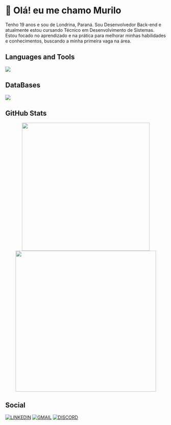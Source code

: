 # 👋 Olá! eu me chamo Murilo

Tenho 19 anos e sou de Londrina, Paraná.
Sou Desenvolvedor Back-end e atualmente estou cursando Técnico em Desenvolvimento de Sistemas.
Estou focado no aprendizado e na prática para melhorar minhas habilidades e conhecimentos, buscando a minha primeira vaga na área.  

## Languages and Tools

<img src="https://skillicons.dev/icons?i=java,js,html,css,git,docker,spring,idea,vscode,postman,github" />

## DataBases

<img src="https://skillicons.dev/icons?i=mysql,postgres,mongo" />

## GitHub Stats
<div align="center">

<img width="400" src="https://github-readme-stats.vercel.app/api?username=MuriloFelipe-S&theme=tokyonight&hide_border=true&include_all_commits=false&count_private=false"/>

<img width="440" src="https://github-readme-streak-stats.herokuapp.com/?user=MuriloFelipe-S&theme=tokyonight&hide_border=true"/>

</div>

## Social

[![LINKEDIN](https://go-skill-icons.vercel.app/api/icons?i=linkedin)](https://www.linkedin.com/in/murilofelipe/)
[![GMAIL](https://skillicons.dev/icons?i=gmail)](mailto:felipemurilo6@gmail.com)
[![DISCORD](https://skillicons.dev/icons?i=discord)](https://discord.com/users/546051667561545739)
